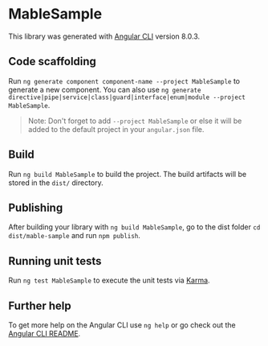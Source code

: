 # MableSample

This library was generated with [Angular CLI](https://github.com/angular/angular-cli) version 8.0.3.

## Code scaffolding

Run `ng generate component component-name --project MableSample` to generate a new component. You can also use `ng generate directive|pipe|service|class|guard|interface|enum|module --project MableSample`.
> Note: Don't forget to add `--project MableSample` or else it will be added to the default project in your `angular.json` file. 

## Build

Run `ng build MableSample` to build the project. The build artifacts will be stored in the `dist/` directory.

## Publishing

After building your library with `ng build MableSample`, go to the dist folder `cd dist/mable-sample` and run `npm publish`.

## Running unit tests

Run `ng test MableSample` to execute the unit tests via [Karma](https://karma-runner.github.io).

## Further help

To get more help on the Angular CLI use `ng help` or go check out the [Angular CLI README](https://github.com/angular/angular-cli/blob/master/README.md).
